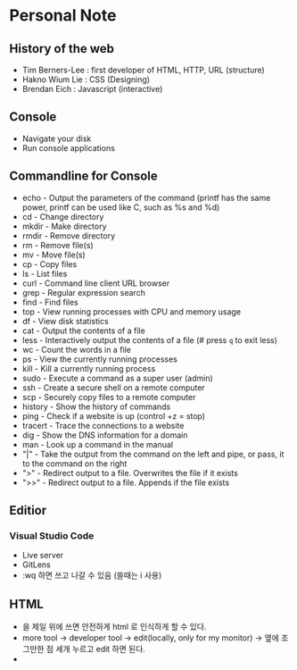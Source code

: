 # Personal Note
## History of the web
 - Tim Berners-Lee : first developer of HTML, HTTP, URL (structure)
 - Hakno Wium Lie : CSS (Designing)
 - Brendan Eich : Javascript (interactive)
   
## Console
- Navigate your disk
- Run console applications
  
## Commandline for Console

- echo - Output the parameters of the command (printf has the same power, printf can be used like C, such as %s and %d)
- cd - Change directory
- mkdir - Make directory
- rmdir - Remove directory
- rm - Remove file(s)
- mv - Move file(s)
- cp - Copy files
- ls - List files
- curl - Command line client URL browser
- grep - Regular expression search
- find - Find files
- top - View running processes with CPU and memory usage
- df - View disk statistics
- cat - Output the contents of a file
- less - Interactively output the contents of a file (# press `q` to exit less)
- wc - Count the words in a file
- ps - View the currently running processes
- kill - Kill a currently running process
- sudo - Execute a command as a super user (admin)
- ssh - Create a secure shell on a remote computer
- scp - Securely copy files to a remote computer
- history - Show the history of commands
- ping - Check if a website is up (control +z = stop)
- tracert - Trace the connections to a website
- dig - Show the DNS information for a domain
- man - Look up a command in the manual
- "|" - Take the output from the command on the left and pipe, or pass, it to the command on the right
- ">" - Redirect output to a file. Overwrites the file if it exists
- ">>" - Redirect output to a file. Appends if the file exists


## Editior
### Visual Studio Code
- Live server
- GitLens
-  :wq 하면 쓰고 나갈 수 있음 (쓸때는 i 사용)

## HTML
- <!DOCTYPE= HTML> 을 제일 위에 쓰면 안전하게 html 로 인식하게 할 수 있다.
- more tool -> developer tool -> edit(locally, only for my monitor) -> 옆에 조그만한 점 세개 누르고 edit 하면 된다.
- 

